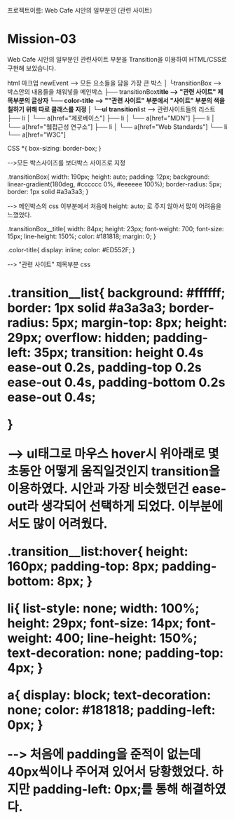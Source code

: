 프로젝트이름: Web Cafe 시안의 일부분인 (관련 사이트)

# Mission-03

Web Cafe 시안의 일부분인 관련사이트 부분을
Transition을 이용하여 HTML/CSS로 구현해 보았습니다.

html 마크업
newEvent --> 모든 요소들을 담을 가장 큰 박스
│
└transitionBox --> 박스안의 내용들을 채워넣을 메인박스
├── transitionBox**title --> "관련 사이트" 제목부분의 글상자
└── color-title --> ""관련 사이트" 부분에서 "사이트" 부분의 색을 칠하기 위해 따로 클래스를 지정
│
└─ul transition**list --> 관련사이트들의 리스트
├── li
│ └── a[href="제로베이스"]
├── li
│ └── a[href="MDN"]
├── li
│ └── a[href="웹접근성 연구소"]
├── li
│ └── a[href="Web Standards"]
└── li
└── a[href="W3C"]

CSS
\*{
box-sizing: border-box;
}

-->모든 박스사이즈를 보더박스 사이즈로 지정

.transitionBox{
width: 190px;
height: auto;
padding: 12px;
background: linear-gradient(180deg, #cccccc 0%, #eeeeee 100%);
border-radius: 5px;
border: 1px solid #a3a3a3;
}

--> 메인박스의 css
이부분에서 처음에 height: auto; 로 주지 않아서 많이 어려움을 느꼈었다.

.transitionBox\_\_title{
width: 84px;
height: 23px;
font-weight: 700;
font-size: 15px;
line-height: 150%;
color: #181818;
margin: 0;
}

.color-title{
display: inline;
color: #ED552F;
}

--> "관련 사이트" 제목부분 css <h1>

.transition\_\_list{
background: #ffffff;
border: 1px solid #a3a3a3;
border-radius: 5px;
margin-top: 8px;
height: 29px;
overflow: hidden;
padding-left: 35px;
transition: height 0.4s ease-out 0.2s,
padding-top 0.2s ease-out 0.4s,
padding-bottom 0.2s ease-out 0.4s;

}

--> ul태그로 마우스 hover시 위아래로 몇초동안 어떻게 움직일것인지 transition을 이용하였다.
시안과 가장 비슷했던건 ease-out라 생각되어 선택하게 되었다.
이부분에서도 많이 어려웠다.

.transition\_\_list:hover{
height: 160px;
padding-top: 8px;
padding-bottom: 8px;
}

li{
list-style: none;
width: 100%;
height: 29px;
font-size: 14px;
font-weight: 400;
line-height: 150%;
text-decoration: none;
padding-top: 4px;
}

a{
display: block;
text-decoration: none;
color: #181818;
padding-left: 0px;
}

--> 처음에 padding을 준적이 없는데 40px씩이나 주어져 있어서 당황했었다.
하지만 padding-left: 0px;를 통해 해결하였다.
